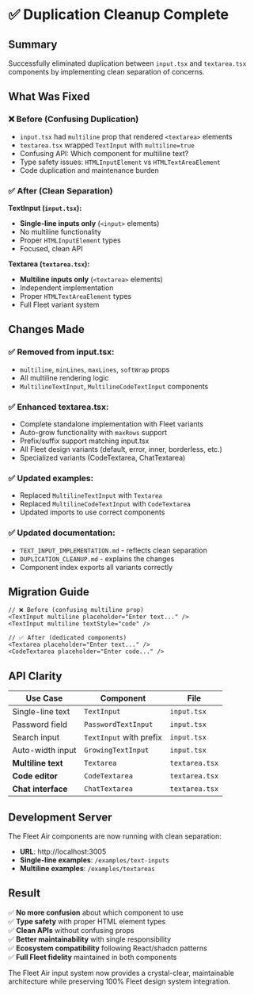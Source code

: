 # ✅ Duplication Cleanup Complete

## Summary

Successfully eliminated duplication between `input.tsx` and `textarea.tsx` components by implementing clean separation of concerns.

## What Was Fixed

### ❌ Before (Confusing Duplication)
- `input.tsx` had `multiline` prop that rendered `<textarea>` elements
- `textarea.tsx` wrapped `TextInput` with `multiline=true` 
- Confusing API: Which component for multiline text?
- Type safety issues: `HTMLInputElement` vs `HTMLTextAreaElement`
- Code duplication and maintenance burden

### ✅ After (Clean Separation)

**TextInput (`input.tsx`):**
- **Single-line inputs only** (`<input>` elements)
- No multiline functionality 
- Proper `HTMLInputElement` types
- Focused, clean API

**Textarea (`textarea.tsx`):**
- **Multiline inputs only** (`<textarea>` elements)
- Independent implementation
- Proper `HTMLTextAreaElement` types
- Full Fleet variant system

## Changes Made

### ✅ Removed from input.tsx:
- `multiline`, `minLines`, `maxLines`, `softWrap` props
- All multiline rendering logic
- `MultilineTextInput`, `MultilineCodeTextInput` components

### ✅ Enhanced textarea.tsx:
- Complete standalone implementation with Fleet variants
- Auto-grow functionality with `maxRows` support
- Prefix/suffix support matching input.tsx
- All Fleet design variants (default, error, inner, borderless, etc.)
- Specialized variants (CodeTextarea, ChatTextarea)

### ✅ Updated examples:
- Replaced `MultilineTextInput` with `Textarea`
- Replaced `MultilineCodeTextInput` with `CodeTextarea`
- Updated imports to use correct components

### ✅ Updated documentation:
- `TEXT_INPUT_IMPLEMENTATION.md` - reflects clean separation
- `DUPLICATION_CLEANUP.md` - explains the changes
- Component index exports all variants correctly

## Migration Guide

```tsx
// ❌ Before (confusing multiline prop)
<TextInput multiline placeholder="Enter text..." />
<TextInput multiline textStyle="code" />

// ✅ After (dedicated components)
<Textarea placeholder="Enter text..." />
<CodeTextarea placeholder="Enter code..." />
```

## API Clarity

| Use Case | Component | File |
|----------|-----------|------|
| Single-line text | `TextInput` | `input.tsx` |
| Password field | `PasswordTextInput` | `input.tsx` |
| Search input | `TextInput` with prefix | `input.tsx` |
| Auto-width input | `GrowingTextInput` | `input.tsx` |
| **Multiline text** | `Textarea` | `textarea.tsx` |
| **Code editor** | `CodeTextarea` | `textarea.tsx` |
| **Chat interface** | `ChatTextarea` | `textarea.tsx` |

## Development Server

The Fleet Air components are now running with clean separation:
- **URL**: http://localhost:3005
- **Single-line examples**: `/examples/text-inputs`
- **Multiline examples**: `/examples/textareas`

## Result

✅ **No more confusion** about which component to use  
✅ **Type safety** with proper HTML element types  
✅ **Clean APIs** without confusing props  
✅ **Better maintainability** with single responsibility  
✅ **Ecosystem compatibility** following React/shadcn patterns  
✅ **Full Fleet fidelity** maintained in both components  

The Fleet Air input system now provides a crystal-clear, maintainable architecture while preserving 100% Fleet design system integration. 